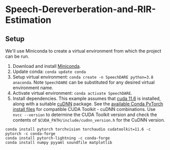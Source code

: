 # Speech-Dereverberation-and-RIR-Estimation

## Setup

We'll use Miniconda to create a virtual environment from which the project can be run.
1. Download and install [Miniconda](https://docs.conda.io/en/latest/miniconda.html).
2. Update conda: `conda update conda`
3. Setup virtual environment: `conda create -n SpeechDARE python=3.8 anaconda`. Note `SpeechDARE`
can be substituted for any desired virtual environment name.
4. Activate virtual environment: `conda activate SpeechDARE`.
5. Install dependencies. This example assumes that
[cuda 11.6](https://developer.nvidia.com/cuda-11-6-0-download-archive) is installed, along with a
suitable [cuDNN](https://developer.nvidia.com/rdp/cudnn-archive) package. See the
[available Conda PyTorch install files](https://anaconda.org/pytorch/pytorch/files) for compatible
CUDA Toolkit - cuDNN combinations. Use `nvcc --version` to determine the CUDA Toolkit version and
check the contents of `$CUDA_PATH/include/cudnn_version.h` for the CuDNN version.
```
conda install pytorch torchvision torchaudio cudatoolkit=11.6 -c pytorch -c conda-forge
conda install pytorch-lightning -c conda-forge
conda install numpy pyyaml soundfile matplotlib
```
